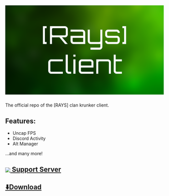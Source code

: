 # ![[RAYS] Client](./splash.png)
The official repo of the [RAYS] clan krunker client.  

## Features:
  - Uncap FPS
  - Discord Activity
  - Alt Manager

...and many more!

## <a target="_blank" href="https://discord.gg/C4k9uVnPwP"><img src="https://cdn.z3db0y.com/discord.svg" valign="middle" style="height: 1em"> Support Server</a>

## [⬇️Download](https://api.z3db0y.com/rays/download)
